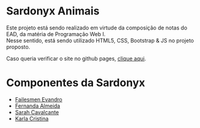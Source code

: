# Sardonyx Animais

Este projeto está sendo realizado em virtude da composição de notas do EAD, da matéria de Programação Web I. <br> Nesse sentido, está sendo utilizado HTML5, CSS, Bootstrap & JS no projeto proposto.

Caso queria verificar o site no github pages, <a href="https://sardonyxanimals.github.io/sardonyx/" target="_blank">clique aqui</a>.

<h1>Componentes da Sardonyx</h1>
<ul>
  <li><a href="https://github.com/Failesmen/">Failesmen Evandro</a></li>
  <li><a href="https://github.com/Fernanda/">Fernanda Almeida</a></li>
  <li><a href="https://github.com/learncodesarah/">Sarah Cavalcante</a></li>
  <li><a href="https://github.com/Karla/ ">Karla Cristina</a></li>
</ul>

